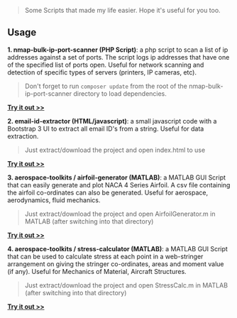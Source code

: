> Some Scripts that made my life easier. Hope it's useful for you too.

## Usage ##

**1. nmap-bulk-ip-port-scanner (PHP Script)**: a php script to scan a list of ip addresses against a set of ports. The script logs ip addresses that have one of the specified list of ports open. Useful for network scanning and detection of specific types of servers (printers, IP cameras, etc). 

> Don't forget to run
> `composer update` from the root of the nmap-bulk-ip-port-scanner directory to load dependencies.

**[Try it out >>](https://github.com/niranjan94/supercharged-scripts/tree/master/nmap-bulk-ip-port-scanner)**

**2. email-id-extractor (HTML/javascript)**: a small javascript code with a Bootstrap 3 UI to extract all email ID's from a string. Useful for data extraction.

> Just extract/download the project and open index.html to use

**[Try it out >>](https://github.com/niranjan94/supercharged-scripts/tree/master/email-id-extractor)**

**3. aerospace-toolkits / airfoil-generator (MATLAB)**: a MATLAB GUI Script that can easily generate and plot NACA 4 Series Airfoil. A csv file containing the airfoil co-ordinates can also be generated. Useful for aerospace, aerodynamics, fluid mechanics.

> Just extract/download the project and open AirfoilGenerator.m in MATLAB (after switching into that directory)

**[Try it out >>](https://github.com/niranjan94/supercharged-scripts/tree/master/aerospace-toolkits/airfoil-generator)**

**4. aerospace-toolkits / stress-calculator (MATLAB)**: a MATLAB GUI Script that can be used to calculate stress at each point in a web-stringer arrangement on giving the stringer co-ordinates, areas and moment value (if any). Useful for Mechanics of Material, Aircraft Structures.

> Just extract/download the project and open StressCalc.m in MATLAB (after switching into that directory)

**[Try it out >>](https://github.com/niranjan94/supercharged-scripts/tree/master/aerospace-toolkits/stress-calculator)**